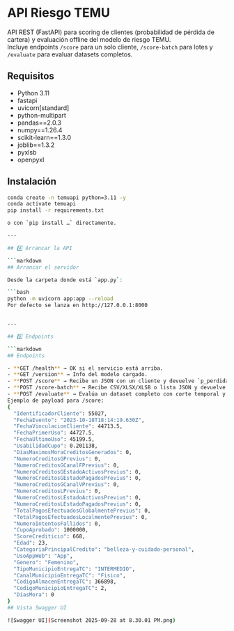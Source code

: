 
# API Riesgo TEMU

API REST (FastAPI) para scoring de clientes (probabilidad de pérdida de cartera) y evaluación offline del modelo de riesgo TEMU.  
Incluye endpoints `/score` para un solo cliente, `/score-batch` para lotes y `/evaluate` para evaluar datasets completos.
## Requisitos

- Python 3.11
- fastapi
- uvicorn[standard]
- python-multipart
- pandas==2.0.3
- numpy==1.26.4
- scikit-learn==1.3.0
- joblib==1.3.2
- pyxlsb
- openpyxl
## Instalación

```bash
conda create -n temuapi python=3.11 -y
conda activate temuapi
pip install -r requirements.txt

o con `pip install …` directamente.

---

## 4️⃣ Arrancar la API  

```markdown
## Arrancar el servidor

Desde la carpeta donde está `app.py`:

```bash
python -m uvicorn app:app --reload
Por defecto se lanza en http://127.0.0.1:8000


---

## 5️⃣ Endpoints  

```markdown
## Endpoints

- **GET /health** → OK si el servicio está arriba.
- **GET /version** → Info del modelo cargado.
- **POST /score** → Recibe un JSON con un cliente y devuelve `p_perdida`.
- **POST /score-batch** → Recibe CSV/XLSX/XLSB o lista JSON y devuelve CSV de probabilidades.
- **POST /evaluate** → Evalúa un dataset completo con corte temporal y métricas.
Ejemplo de payload para /score:
{
  "IdentificadorCliente": 55027,
  "FechaEvento": "2023-10-18T18:14:19.630Z",
  "FechaVinculacionCliente": 44713.5,
  "FechaPrimerUso": 44727.5,
  "FechaUltimoUso": 45199.5,
  "UsabilidadCupo": 0.201138,
  "DiasMaximosMoraCreditosGenerados": 0,
  "NumeroCreditosGPrevius": 0,
  "NumeroCreditosGCanalFPrevius": 0,
  "NumeroCreditosGEstadoActivosPrevius": 0,
  "NumeroCreditosGEstadoPagadosPrevius": 0,
  "NumeroCreditosGCanalVPrevius": 0,
  "NumeroCreditosLPrevius": 0,
  "NumeroCreditosLEstadoActivosPrevius": 0,
  "NumeroCreditosLEstadoPagadosPrevius": 0,
  "TotalPagosEfectuadosGlobalmentePrevius": 0,
  "TotalPagosEfectuadosLocalmentePrevius": 0,
  "NumeroIntentosFallidos": 0,
  "CupoAprobado": 1000000,
  "ScoreCrediticio": 668,
  "Edad": 23,
  "CategoriaPrincipalCredito": "belleza-y-cuidado-personal",
  "UsoAppWeb": "App",
  "Genero": "Femenino",
  "TipoMunicipioEntregaTC": "INTERMEDIO",
  "CanalMunicipioEntregaTC": "Fisico",
  "CodigoAlmacenEntregaTC": 366898,
  "CodigoMunicipioEntregaTC": 2,
  "DiasMora": 0
}
## Vista Swagger UI

![Swagger UI](Screenshot 2025-09-28 at 8.30.01 PM.png)
